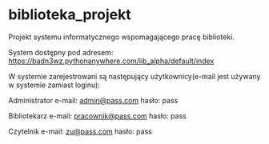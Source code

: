 # biblioteka_projekt
Projekt systemu informatycznego wspomagającego pracę biblioteki.

System dostępny pod adresem: 
https://badn3wz.pythonanywhere.com/lib_alpha/default/index

W systemie zarejestrowani są następujący użytkownicy(e-mail jest używany w systemie zamiast loginu):

Administrator
e-mail: admin@pass.com
hasło: pass

Bibliotekarz
e-mail: pracownik@pass.com
hasło: pass

Czytelnik
e-mail: zu@pass.com
hasło: pass

